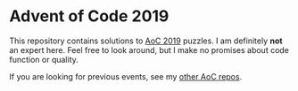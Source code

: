 # Advent of Code 2019

This repository contains solutions to [AoC 2019] puzzles. I am definitely
**not** an expert here. Feel free to look around, but I make no promises about
code function or quality.

If you are looking for previous events, see my [other AoC repos].

[AoC 2019]: https://adventofcode.com/2019
[other AoC repos]: https://github.com/kylewillmon?tab=repositories&q=advent+of+code
